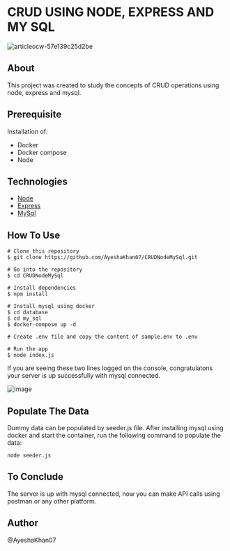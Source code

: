 # CRUD USING NODE, EXPRESS AND MY SQL

![articleocw-57e139c25d2be](https://user-images.githubusercontent.com/41265756/162416397-909615a2-e4e5-4f1b-b598-3ad5cc9eb6f8.png)

## About
This project was created to study the concepts of CRUD operations using node, express and mysql.

## Prerequisite
Installation of: 
- Docker
- Docker compose
- Node

## Technologies
- [Node](https://nodejs.org/)
- [Express](https://expressjs.com/)
- [MySql](https://www.mysql.com/)

## How To Use
```
# Clone this repository
$ git clone https://github.com/AyeshaKhan07/CRUDNodeMySql.git

# Go into the repository
$ cd CRUDNodeMySql

# Install dependencies
$ npm install

# Install mysql using docker
$ cd database
$ cd my_sql
$ docker-compose up -d

# Create .env file and copy the content of sample.env to .env

# Run the app
$ node index.js
```

If you are seeing these two lines logged on the console, congratulatons your server is up successfully with mysql connected.

![image](https://user-images.githubusercontent.com/41265756/162419294-8b64fb3f-6bec-4007-9d96-72371eab9ec9.png)

## Populate The Data
Dummy data can be populated by seeder.js file. After installing mysql using docker and start the container, run the following command to populate the data:
```
node seeder.js
```

## To Conclude
The server is up with mysql connected, now you can make API calls using postman or any other platform.

## Author
@AyeshaKhan07
